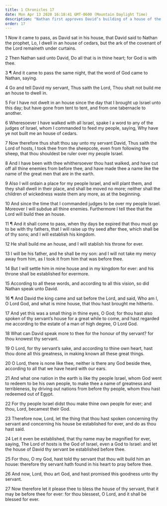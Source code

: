 ```yaml
---
title: 1 Chronicles 17
date: Mon Apr 13 2020 16:18:41 GMT-0600 (Mountain Daylight Time)
description: "Nathan first approves David’s building of a house of the Lord, then restrains him—David’s son will build the temple—The triumph of Israel is foretold—David thanks the Lord for His goodness to Israel."
order: 17
---
```


1 Now it came to pass, as David sat in his house, that David said to Nathan the prophet, Lo, I dwell in an house of cedars, but the ark of the covenant of the Lord remaineth under curtains.

2 Then Nathan said unto David, Do all that is in thine heart; for God is with thee.

3 ¶ And it came to pass the same night, that the word of God came to Nathan, saying.

4 Go and tell David my servant, Thus saith the Lord, Thou shalt not build me an house to dwell in.

5 For I have not dwelt in an house since the day that I brought up Israel unto this day; but have gone from tent to tent, and from one tabernacle to another.

6 Wheresoever I have walked with all Israel, spake I a word to any of the judges of Israel, whom I commanded to feed my people, saying, Why have ye not built me an house of cedars.

7 Now therefore thus shalt thou say unto my servant David, Thus saith the Lord of hosts, I took thee from the sheepcote, even from following the sheep, that thou shouldest be ruler over my people Israel.

8 And I have been with thee whithersoever thou hast walked, and have cut off all thine enemies from before thee, and have made thee a name like the name of the great men that are in the earth.

9 Also I will ordain a place for my people Israel, and will plant them, and they shall dwell in their place, and shall be moved no more; neither shall the children of wickedness waste them any more, as at the beginning.

10 And since the time that I commanded judges to be over my people Israel. Moreover I will subdue all thine enemies. Furthermore I tell thee that the Lord will build thee an house.

11 ¶ And it shall come to pass, when thy days be expired that thou must go to be with thy fathers, that I will raise up thy seed after thee, which shall be of thy sons; and I will establish his kingdom.

12 He shall build me an house, and I will stablish his throne for ever.

13 I will be his father, and he shall be my son: and I will not take my mercy away from him, as I took it from him that was before thee.

14 But I will settle him in mine house and in my kingdom for ever: and his throne shall be established for evermore.

15 According to all these words, and according to all this vision, so did Nathan speak unto David.

16 ¶ And David the king came and sat before the Lord, and said, Who am I, O Lord God, and what is mine house, that thou hast brought me hitherto.

17 And yet this was a small thing in thine eyes, O God; for thou hast also spoken of thy servant’s house for a great while to come, and hast regarded me according to the estate of a man of high degree, O Lord God.

18 What can David speak more to thee for the honour of thy servant? for thou knowest thy servant.

19 O Lord, for thy servant’s sake, and according to thine own heart, hast thou done all this greatness, in making known all these great things.

20 O Lord, there is none like thee, neither is there any God beside thee, according to all that we have heard with our ears.

21 And what one nation in the earth is like thy people Israel, whom God went to redeem to be his own people, to make thee a name of greatness and terribleness, by driving out nations from before thy people, whom thou hast redeemed out of Egypt.

22 For thy people Israel didst thou make thine own people for ever; and thou, Lord, becamest their God.

23 Therefore now, Lord, let the thing that thou hast spoken concerning thy servant and concerning his house be established for ever, and do as thou hast said.

24 Let it even be established, that thy name may be magnified for ever, saying, The Lord of hosts is the God of Israel, even a God to Israel: and let the house of David thy servant be established before thee.

25 For thou, O my God, hast told thy servant that thou wilt build him an house: therefore thy servant hath found in his heart to pray before thee.

26 And now, Lord, thou art God, and hast promised this goodness unto thy servant.

27 Now therefore let it please thee to bless the house of thy servant, that it may be before thee for ever: for thou blessest, O Lord, and it shall be blessed for ever.
